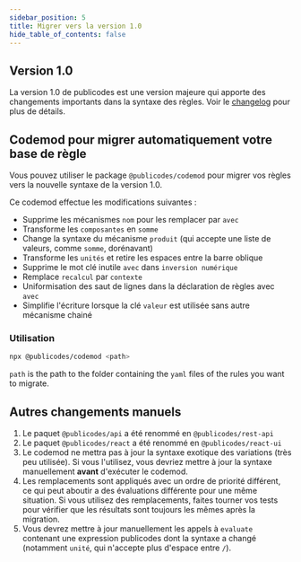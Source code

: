 ```yaml
---
sidebar_position: 5
title: Migrer vers la version 1.0
hide_table_of_contents: false
---
```


## Version 1.0

La version 1.0 de publicodes est une version majeure qui apporte des changements importants dans la syntaxe des règles.
Voir le [changelog](https://github.com/publicodes/publicodes/blob/master/CHANGELOG.md) pour plus de détails.

## Codemod pour migrer automatiquement votre base de règle

Vous pouvez utiliser le package `@publicodes/codemod` pour migrer vos règles vers la nouvelle syntaxe de la version 1.0.

Ce codemod effectue les modifications suivantes :

-   Supprime les mécanismes `nom` pour les remplacer par `avec`
-   Transforme les `composantes` en `somme`
-   Change la syntaxe du mécanisme `produit` (qui accepte une liste de valeurs, comme `somme`, dorénavant)
-   Transforme les `unités` et retire les espaces entre la barre oblique
-   Supprime le mot clé inutile `avec` dans `inversion numérique`
-   Remplace `recalcul` par `contexte`
-   Uniformisation des saut de lignes dans la déclaration de règles avec `avec`
-   Simplifie l'écriture lorsque la clé `valeur` est utilisée sans autre mécanisme chainé

### Utilisation

```bash npm2yarn
npx @publicodes/codemod <path>
```

`path` is the path to the folder containing the `yaml` files of the rules you want to migrate.

## Autres changements manuels

1. Le paquet `@publicodes/api` a été renommé en `@publicodes/rest-api`
1. Le paquet `@publicodes/react` a été renommé en `@publicodes/react-ui`
1. Le codemod ne mettra pas à jour la syntaxe exotique des variations (très peu utilisée). Si vous l'utilisez, vous devriez mettre à jour la syntaxe manuellement **avant** d'exécuter le codemod.
1. Les remplacements sont appliqués avec un ordre de priorité différent, ce qui peut aboutir a des évaluations différente pour une même situation. Si vous utilisez des remplacements, faites tourner vos tests pour vérifier que les résultats sont toujours les mêmes après la migration.
1. Vous devrez mettre à jour manuellement les appels à `evaluate` contenant une expression publicodes dont la syntaxe a changé (notamment `unité`, qui n'accepte plus d'espace entre `/`).

